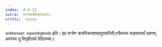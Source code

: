 ```yaml
---
index:  4.4.13
sutra:  वस्नक्रयविक्रयाटठन्।
vritti:  nyasa
---
```


`क्रयविक्रयग्रहणं सङ्घातविगृहीतार्थम्` इति। इह तन्त्रेण क्रयविक्रयशब्दावुच्चारितौ;तत्रैकस्य सङ्घातार्थं ग्रहणम्, अपरस्य तु विगृहीतार्थं वेदितव्यम्॥
